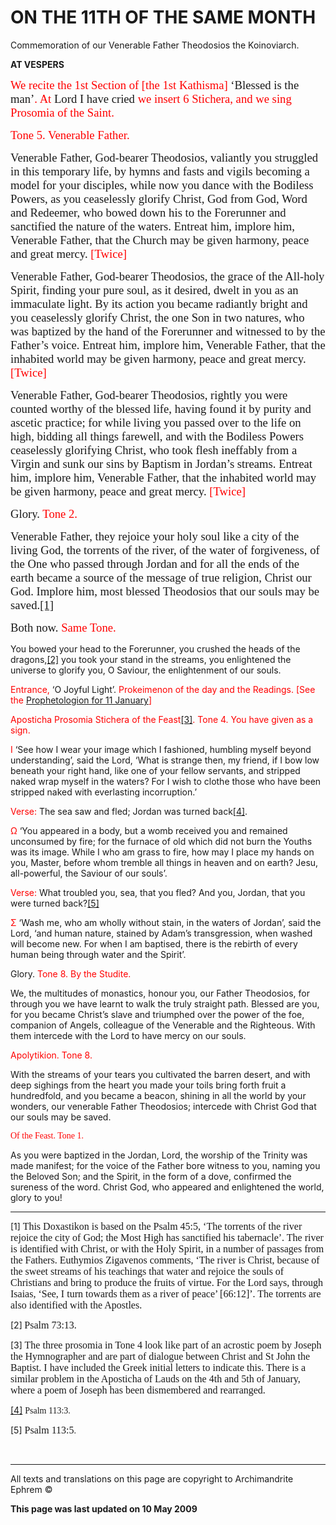 <span style="mso-bidi-font-size: 12.0pt"></span>

ON THE 11TH OF THE SAME MONTH
=============================

Commemoration of our Venerable Father Theodosios the Koinoviarch.

**AT VESPERS**

<span style="font-size:14.0pt;
mso-bidi-font-size:12.0pt;font-family:&quot;Book Antiqua&quot;;color:red">We recite the 1st Section of \[the 1st Kathisma\]</span><span style="font-size:14.0pt;
mso-bidi-font-size:12.0pt;font-family:&quot;Book Antiqua&quot;"> ‘Blessed is the man’<span style="color:red">. At</span> Lord I have cried <span style="color:red">we insert 6 Stichera, and we sing Prosomia of the Saint.</span></span>

<span style="font-size:14.0pt;mso-bidi-font-size:12.0pt;font-family:&quot;Book Antiqua&quot;;
color:red">Tone 5. Venerable Father.</span><span style="font-size:14.0pt;
mso-bidi-font-size:12.0pt;font-family:&quot;Book Antiqua&quot;"></span>

<span style="font-size:14.0pt;
mso-bidi-font-size:12.0pt;font-family:&quot;Book Antiqua&quot;">Venerable Father, God-bearer Theodosios, valiantly you struggled in this temporary life, by hymns and fasts and vigils becoming a model for your disciples, while now you dance with the Bodiless Powers, as you ceaselessly glorify Christ, God from God, Word and Redeemer, who bowed down his to the Forerunner and sanctified the nature of the waters. Entreat him, implore him, Venerable Father, that the Church may be given harmony, peace and great mercy. <span style="color:red">\[Twice\]</span></span>

<span style="font-size:14.0pt;
mso-bidi-font-size:12.0pt;font-family:&quot;Book Antiqua&quot;">Venerable Father, God-bearer Theodosios, the grace of the All-holy Spirit, finding your pure soul, as it desired, dwelt in you as an immaculate light. By its action you became radiantly bright and you ceaselessly glorify Christ, the one Son in two natures, who was baptized by the hand of the Forerunner and witnessed to by the Father’s voice. Entreat him, implore him, Venerable Father, that the inhabited world may be given harmony, peace and great mercy. <span style="color:red">\[Twice\]</span></span>

<span style="font-size:14.0pt;
mso-bidi-font-size:12.0pt;font-family:&quot;Book Antiqua&quot;">Venerable Father, God-bearer Theodosios, rightly you were counted worthy of the blessed life, having found it by purity and ascetic practice; for while living you passed over to the life on high, bidding all things farewell, and with the Bodiless Powers ceaselessly glorifying Christ, who took flesh ineffably from a Virgin and sunk our sins by Baptism in Jordan’s streams. Entreat him, implore him, Venerable Father, that the inhabited world may be given harmony, peace and great mercy. <span style="color:red">\[Twice\]</span></span>

<span style="font-size:14.0pt;mso-bidi-font-size:12.0pt;font-family:&quot;Book Antiqua&quot;">Glory. <span style="color:red">Tone 2.</span></span>

<span style="font-size:14.0pt;
mso-bidi-font-size:12.0pt;font-family:&quot;Book Antiqua&quot;">Venerable Father, they rejoice your holy soul like a city of the living God, the torrents of the river, of the water of forgiveness, of the One who passed through Jordan and for all the ends of the earth became a source of the message of true religion, Christ our God. Implore him, most blessed Theodosios that our souls may be saved.<a href="#_ftn1" id="_ftnref1">[1]</a></span>

<span style="font-size:14.0pt;mso-bidi-font-size:12.0pt;font-family:&quot;Book Antiqua&quot;">Both now. <span style="color:red">Same Tone.</span></span>

You bowed your head to the Forerunner, you crushed the heads of the dragons,<a href="#_ftn2" id="_ftnref2">[2]</a> you took your stand in the streams, you enlightened the universe to glorify you, O Saviour, the enlightenment of our souls.

<span style="color:red">Entrance,</span> ‘O Joyful Light’. <span style="color:red">Prokeimenon of the day and the Readings. \[See the [Prophetologion for 11 January](readings_for_january.md)\]</span>

<span style="color:red">Aposticha Prosomia Stichera of the Feast</span><a href="#_ftn3" id="_ftnref3">[3]</a><span style="color:red">.
Tone 4. You have given as a sign.</span>

<span style="color:red">Ι </span>‘See how I wear your image which I fashioned, humbling myself beyond understanding’, said the Lord, ‘What is strange then, my friend, if I bow low beneath your right hand, like one of your fellow servants, and stripped naked wrap myself in the waters? For I wish to clothe those who have been stripped naked with everlasting incorruption.’

<span style="color:red">Verse: </span><span style="mso-bidi-font-size:10.0pt">The sea saw and fled; Jordan was turned back<a href="#_ftn4" id="_ftnref4">[4]</a>.</span>

<span style="mso-bidi-font-size:10.0pt;color:red">Ω</span><span style="mso-bidi-font-size:10.0pt"> ‘You appeared in a body, but a womb received you and remained unconsumed by fire; for the furnace of old which did not burn the Youths was its image. While I who am grass to fire, how may I place my hands on you, Master, before whom tremble all things in heaven and on earth? Jesu, all-powerful, the Saviour of our souls’.</span>

<span style="mso-bidi-font-size:10.0pt;color:red">Verse: </span><span style="mso-bidi-font-size:10.0pt">What troubled you, sea, that you fled? And you, Jordan, that you were turned back?<a href="#_ftn5" id="_ftnref5">[5]</a></span>

<span style="mso-bidi-font-size:10.0pt;color:red">Σ</span><span style="mso-bidi-font-size:10.0pt"> ‘Wash me, who am wholly without stain, in the waters of Jordan’, said the Lord, ‘and human nature, stained by Adam’s transgression, when washed will become new. For when I am baptised, there is the rebirth of every human being through water and the Spirit’.</span>

Glory. <span style="color:red">Tone 8.
By the Studite.</span>

We, the multitudes of monastics, honour you, our Father Theodosios, for through you we have learnt to walk the truly straight path. Blessed are you, for you became Christ’s slave and triumphed over the power of the foe, companion of Angels, colleague of the Venerable and the Righteous. With them intercede with the Lord to have mercy on our souls.

<span style="color:red">Apolytikion. Tone 8.</span>

With the streams of your tears you cultivated the barren desert, and with deep sighings from the heart you made your toils bring forth fruit a hundredfold, and you became a beacon, shining in all the world by your wonders, our venerable Father Theodosios; intercede with Christ God that our souls may be saved.

<span style="mso-bidi-font-size: 10.0pt; font-family: Book Antiqua; color: red; mso-ansi-language: EN-GB; font-style: normal; mso-bidi-font-style: italic">Of the Feast. Tone 1.</span>

As you were baptized in the Jordan, Lord, the worship of the Trinity was made manifest; for the voice of the Father bore witness to you, naming you the Beloved Son; and the Spirit, in the form of a dove, confirmed the sureness of the word. Christ God, who appeared and enlightened the world, glory to you!

------------------------------------------------------------------------

<span id="_ftn1">\[1\]</span><span style="font-size:12.0pt;mso-bidi-font-size:10.0pt;font-family:&quot;Book Antiqua&quot;"> This Doxastikon is based on the Psalm 45:5, ‘The torrents of the river rejoice the city of God; the Most High has sanctified his tabernacle’. The river is identified with Christ, or with the Holy Spirit, in a number of passages from the Fathers. Euthymios Zigavenos comments, ‘The river is Christ, because of the sweet streams of his teachings that water and rejoice the souls of Christians and bring to produce the fruits of virtue. For the Lord says, through Isaias, ‘See, I turn towards them as a river of peace’ \[66:12\]’. The torrents are also identified with the Apostles.</span>

<span id="_ftn2">\[2\]</span><span style="font-family:&quot;Book Antiqua&quot;"> </span><span style="font-size:12.0pt;
mso-bidi-font-size:10.0pt;font-family:&quot;Book Antiqua&quot;">Psalm 73:13.</span><span style="font-family:&quot;Book Antiqua&quot;"></span>

<span id="_ftn3">\[3\]</span><span style="font-size:12.0pt;mso-bidi-font-size:10.0pt;font-family:&quot;Book Antiqua&quot;"> The three prosomia in Tone 4 look like part of an acrostic poem by Joseph the Hymnographer and are part of dialogue between Christ and St John the Baptist. I have included the Greek initial letters to indicate this. There is a similar problem in the Aposticha of Lauds on the 4th and 5th of January, where a poem of Joseph has been dismembered and rearranged.</span>

<a href="#_ftnref4" id="_ftn4">[4]</a> <span style="mso-bidi-font-size:10.0pt;font-family:&quot;Book Antiqua&quot;">Psalm 113:3.</span>

<span id="_ftn5">\[5\]</span><span style="font-size:12.0pt;mso-bidi-font-size:10.0pt;font-family:&quot;Book Antiqua&quot;"> Psalm 113:5</span><span style="font-family:&quot;Book Antiqua&quot;">.</span><span style="font-size:12.0pt;mso-bidi-font-size:10.0pt;font-family:&quot;Book Antiqua&quot;"></span>

 

------------------------------------------------------------------------

All texts and translations on this page are copyright to
Archimandrite Ephrem ©

**This page was last updated on 10 May 2009**
